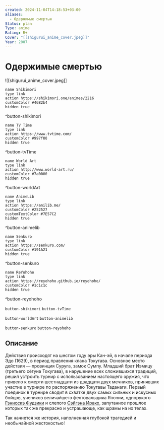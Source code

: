 ```yaml
---
created: 2024-11-04T14:18:53+03:00
aliases:
  - Одержимые смертью
Status: plan
Type: anime
Rating: R+
Cover: "[[shigurui_anime_cover.jpeg]]"
Year: 2007
---
```


# Одержимые смертью

![[shigurui_anime_cover.jpeg]]

```button
name Shikimori
type link
action https://shikimori.one/animes/2216
customColor #4682b4
hidden true
```
^button-shikimori

```button
name TV Time
type link
action https://www.tvtime.com/
customColor #997f00
hidden true
```
^button-tvTime

```button
name World Art
type link
action http://www.world-art.ru/
customColor #7a0000
hidden true
```
^button-worldArt

```button
name AnimeLib
type link
action https://anilib.me/
customColor #252527
customTextColor #7E57C2
hidden true
```
^button-animelib

```button
name Senkuro
type link
action https://senkuro.com/
customColor #191A21
hidden true
```
^button-senkuro

```button
name ReYohoho
type link
action https://reyohoho.github.io/reyohoho/
customColor #1c1c1c
hidden true
```
^button-reyohoho

`button-shikimori` `button-tvTime`

`button-worldArt` `button-animelib`

`button-senkuro` `button-reyohoho`

## Описание

Действия происходят на шестом году эры Кан-эй, в начале периода Эдо (1629), в период правления клана Токугава. Основное место действия — провинция Суруга, замок Сумпу. Младший брат Иэмицу (третьего сёгуна Токугава), в нарушение всех сложившихся традиций, решил устроить турнир с использованием настоящего оружия, что привело к смерти шестнадцати из двадцати двух мечников, принявших участие в турнире по распоряжению Токугавы Таданаги. Первый поединок в турнире сводит в схватке двух самых сильных и искусных бойцов, учеников величайшего фехтовальщика Японии, однорукого [Гэнноскэ Фудзики](https://shikimori.one/characters/6202-gennosuke-fujiki) и слепого [Сэйгэна Ирако](https://shikimori.one/characters/6201-seigen-irako), запутанное прошлое которых так же прекрасно и устрашающе, как шрамы на их телах.

Так начнется же история, наполненная глубокой трагедией и необычайной жестокостью!
